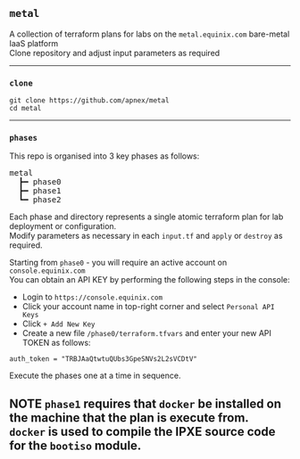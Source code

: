 ## `metal`
A collection of terraform plans for labs on the `metal.equinix.com` bare-metal IaaS platform  
Clone repository and adjust input parameters as required  

---

### `clone`
```
git clone https://github.com/apnex/metal
cd metal
```

---

### `phases`
This repo is organised into 3 key phases as follows:  

<pre>
metal
  &#x2523&#x2501 phase0
  &#x2523&#x2501 phase1
  &#x2517&#x2501 phase2
</pre>

Each phase and directory represents a single atomic terraform plan for lab deployment or configuration.  
Modify parameters as necessary in each `input.tf` and `apply` or `destroy` as required.

Starting from `phase0` - you will require an active account on `console.equinix.com`  
You can obtain an API KEY by performing the following steps in the console:  
- Login to `https://console.equinix.com`  
- Click your account name in top-right corner and select `Personal API Keys`  
- Click `+ Add New Key`  
- Create a new file `/phase0/terraform.tfvars` and enter your new API TOKEN as follows:  
```
auth_token = "TRBJAaQtwtuQUbs3GpeSNVs2L2sVCDtV"
```

Execute the phases one at a time in sequence.  

**NOTE** `phase1` requires that `docker` be installed on the machine that the plan is execute from.  
`docker` is used to compile the IPXE source code for the `bootiso` module.  
---

